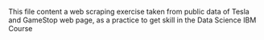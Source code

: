 This file content a web scraping exercise taken from public data of Tesla and GameStop web page, as a practice to get skill in the Data Science IBM Course
